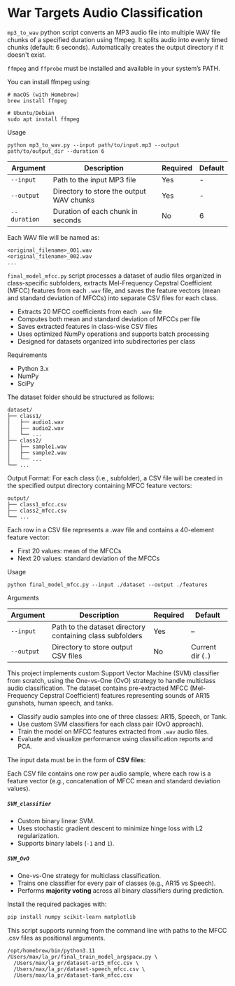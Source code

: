# War Targets Audio Classification

`mp3_to_wav` python script converts an MP3 audio file into multiple WAV file chunks of a specified duration using ffmpeg. It splits audio into evenly timed chunks (default: 6 seconds). Automatically creates the output directory if it doesn't exist.

`ffmpeg` and `ffprobe` must be installed and available in your system’s PATH.

You can install ffmpeg using:
```{bash}
# macOS (with Homebrew)
brew install ffmpeg

# Ubuntu/Debian
sudo apt install ffmpeg
```

Usage
```{bash}
python mp3_to_wav.py --input path/to/input.mp3 --output path/to/output_dir --duration 6
```

| Argument     | Description                                      | Required | Default |
|--------------|--------------------------------------------------|----------|---------|
| `--input`    | Path to the input MP3 file                       | Yes      | -       |
| `--output`   | Directory to store the output WAV chunks         | Yes      | -       |
| `--duration` | Duration of each chunk in seconds                | No       | 6       |


Each WAV file will be named as:
```{}
<original_filename>_001.wav
<original_filename>_002.wav
...
```

`final_model_mfcc.py`  script processes a dataset of audio files organized in class-specific subfolders, extracts Mel-Frequency Cepstral Coefficient (MFCC) features from each `.wav` file, and saves the feature vectors (mean and standard deviation of MFCCs) into separate CSV files for each class.

- Extracts 20 MFCC coefficients from each `.wav` file
- Computes both mean and standard deviation of MFCCs per file
- Saves extracted features in class-wise CSV files
- Uses optimized NumPy operations and supports batch processing
- Designed for datasets organized into subdirectories per class

Requirements
- Python 3.x
- NumPy
- SciPy

The dataset folder should be structured as follows:
```{bash}
dataset/
├── class1/
│   ├── audio1.wav
│   ├── audio2.wav
│   └── ...
├── class2/
│   ├── sample1.wav
│   ├── sample2.wav
│   └── ...
└── ...
```

Output Format: For each class (i.e., subfolder), a CSV file will be created in the specified output directory containing MFCC feature vectors:

```{bash}
output/
├── class1_mfcc.csv
├── class2_mfcc.csv
└── ...
```

Each row in a CSV file represents a .wav file and contains a 40-element feature vector:
- First 20 values: mean of the MFCCs
- Next 20 values: standard deviation of the MFCCs

Usage
```{bash}
python final_model_mfcc.py --input ./dataset --output ./features
```

Arguments

| Argument   | Description                                               | Required | Default        |
|------------|-----------------------------------------------------------|----------|----------------|
| `--input`  | Path to the dataset directory containing class subfolders | Yes      | –              |
| `--output` | Directory to store output CSV files                       | No       | Current dir (`.`) |

This project implements custom Support Vector Machine (SVM) classifier from scratch, using the One-vs-One (OvO) strategy to handle multiclass audio classification. The dataset contains pre-extracted MFCC (Mel-Frequency Cepstral Coefficient) features representing sounds of AR15 gunshots, human speech, and tanks.

- Classify audio samples into one of three classes: AR15, Speech, or Tank.
- Use custom SVM classifiers for each class pair (OvO approach).
- Train the model on MFCC features extracted from `.wav` audio files.
- Evaluate and visualize performance using classification reports and PCA.

The input data must be in the form of **CSV files**:

Each CSV file contains one row per audio sample, where each row is a feature vector (e.g., concatenation of MFCC mean and standard deviation values).

##### `SVM_classifier`
- Custom binary linear SVM.
- Uses stochastic gradient descent to minimize hinge loss with L2 regularization.
- Supports binary labels (`-1` and `1`).

##### `SVM_OvO`
- One-vs-One strategy for multiclass classification.
- Trains one classifier for every pair of classes (e.g., AR15 vs Speech).
- Performs **majority voting** across all binary classifiers during prediction.

Install the required packages with:

```bash
pip install numpy scikit-learn matplotlib
```

This script supports running from the command line with paths to the MFCC .csv files as positional arguments.

```{bash}
/opt/homebrew/bin/python3.11 /Users/max/la_pr/final_train_model_argspacw.py \
  /Users/max/la_pr/dataset-ar15_mfcc.csv \
  /Users/max/la_pr/dataset-speech_mfcc.csv \
  /Users/max/la_pr/dataset-tank_mfcc.csv
```

